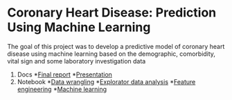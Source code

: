 # Coronary Heart Disease: Prediction Using Machine Learning
The goal of this project was to develop a predictive model of coronary heart disease using machine learning based on the demographic, comorbidity, vital sign and some laboratory investigation data
1. Docs
*[Final report](https://github.com/spiya/Coronary_heart_disease_prediction/blob/main/Report_Final.pdf)
*[Presentation](https://github.com/spiya/Coronary_heart_disease_prediction/blob/main/Presentation_final.pdf)
2. Notebook
*[Data wrangling](https://github.com/spiya/Coronary_heart_disease_prediction/blob/main/notebook/01_Data_wrangling.ipynb)
*[Explorator data analysis](https://github.com/spiya/Coronary_heart_disease_prediction/blob/main/notebook/02_EDA.ipynb)
*[Feature engineering](https://github.com/spiya/Coronary_heart_disease_prediction/blob/main/notebook/03_Feature_engineering.ipynb)
*[Machine learning](https://github.com/spiya/Coronary_heart_disease_prediction/blob/main/notebook/04_Modelling.ipynb)

